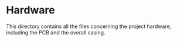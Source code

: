 # Hardware
This directory contains all the files concerning the project hardware, including the PCB and the overall casing.
